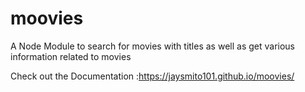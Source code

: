 # moovies
A Node Module to search for movies with titles as well as get various information related to movies

Check out the Documentation :https://jaysmito101.github.io/moovies/ 
